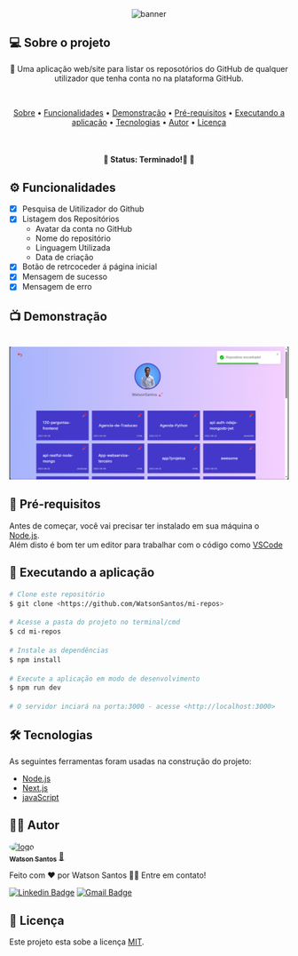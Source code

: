 <div align=center>
<img alt="banner" src="./src/app/favicon.ico" align=center/>  
</div>

## 💻 Sobre o projeto

<p align="center">🚀 Uma aplicação web/site para listar os reposotórios do GitHub de qualquer utilizador que tenha conta no na plataforma GitHub.</p>

<br>

<p align="center">
 <a href="#-sobre-o-projeto">Sobre</a> •
 <a href="#-funcionalidades">Funcionalidades</a> •
 <a href="#-demonstração">Demonstração</a> • 
 <a href="#-pré-requisitos">Pré-requisitos</a> • 
 <a href="#-executando-a-aplicação">Executando a aplicação</a> • 
 <a href="#-tecnologias">Tecnologias</a> • 
 <a href="#-autor">Autor</a> • 
 <a href="#-licença">Licença</a>
</p>
<br>
<h4 align="center"> 
	🚩   Status:  Terminado!🚀   🚩
</h4>

## ⚙️ Funcionalidades

- [x] Pesquisa de Uitilizador do Github
- [x] Listagem dos Repositórios
  - Avatar da conta no GitHub
  - Nome do repositório
  - Linguagem Utilizada
  - Data de criação
- [x] Botão de retrcoceder á página inicial
- [x] Mensagem de sucesso
- [x] Mensagem de erro

## 📺 Demonstração

<br>
<img alt="banner" src="./public/img/bunner.png" align=center/>

<br>

## 🔗 Pré-requisitos

Antes de começar, você vai precisar ter instalado em sua máquina o [Node.js](https://nodejs.org/).
<br>
Além disto é bom ter um editor para trabalhar com o código como [VSCode](https://code.visualstudio.com/)

## 🎲 Executando a aplicação

```bash
# Clone este repositório
$ git clone <https://github.com/WatsonSantos/mi-repos>

# Acesse a pasta do projeto no terminal/cmd
$ cd mi-repos

# Instale as dependências
$ npm install

# Execute a aplicação em modo de desenvolvimento
$ npm run dev

# O servidor inciará na porta:3000 - acesse <http://localhost:3000>
```

## 🛠 Tecnologias

As seguintes ferramentas foram usadas na construção do projeto:

- [Node.js](https://nodejs.org/)
- [Next.js](https://nextjs.org/)
- [javaScript](https://www.javascript.com/)

## 👨‍💻 Autor

<a href="https://github.com/WatsonSantos">
 <img style="border-radius: 50%;" src="https://avatars.githubusercontent.com/u/87064395?s=400&u=b48b05f5151f538308d8a50d2b058988ab3215b6&v=4" width="100px;" alt="logo"/>
 <br />
 <sub><b>Watson Santos</b></sub></a> <a href="https://github.com/WatsonSantos" title="Watson Github">🚀</a>

Feito com ❤️ por Watson Santos 👋🏽 Entre em contato!

[![Linkedin Badge](https://img.shields.io/badge/-Watson-blue?style=flat-square&logo=Linkedin&logoColor=white&link=https://www.linkedin.com/in/watson-dos-santos-a1b547182/)](https://www.linkedin.com/in/watson-dos-santos-a1b547182/)
[![Gmail Badge](https://img.shields.io/badge/-watsontavares72@gmail.com-c14438?style=flat-square&logo=Gmail&logoColor=white&link=mailto:watsontavares72@gmail.com)](mailto:watsontavares72@gmail.com)


## 📝 Licença

Este projeto esta sobe a licença [MIT](./LICENSE).
